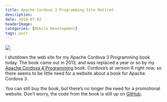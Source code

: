 ```yaml
---
title: Apache Cordova 3 Programming Site Retired
description: 
date: 2018-07-02
headerImage: 
categories: [Mobile Development]
tags: post
---
```


![](/images/acp-cover-320.png)

I shutdown the web site for my Apache Cordova 3 Programming book today. The book came out in 2013, and was replaced a year or so by my [Apache Cordova 4 Programming](https://cordova4programming.com/) book. Cordova’s at version 8 right now, so there seems to be little need for a website about a book for Apache Cordova 3.

You can still buy the book, but there’s no longer the need for a promotional website. Don’t worry, the code from the book is still up on [GitHub](https://github.com/johnwargo/cordova-programming-code).